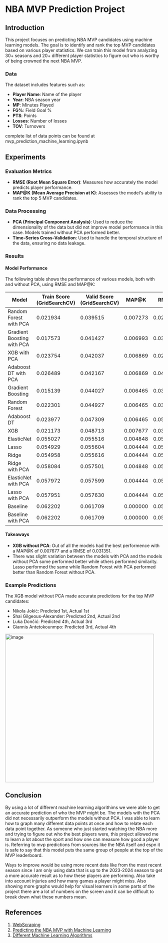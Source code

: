 # NBA MVP Prediction Project

## Introduction

This project focuses on predicting NBA MVP candidates using machine learning models. The goal is to identify and rank the top MVP candidates based on various player statistics.
We can train this model from analyzing 30+ seasons and 20+ different player statistics to figure out who is worthy of being crowned the next NBA MVP.

### Data

The dataset includes features such as:
- **Player Name**: Name of the player
- **Year**: NBA season year
- **MP**: Minutes Played
- **FG%**: Field Goal %
- **PTS**: Points
- **Losses**: Number of losses
- **TOV**: Turnovers

complete list of data points can be found at mvp_prediction_machine_learning.ipynb

## Experiments

### Evaluation Metrics

- **RMSE (Root Mean Square Error)**: Measures how accurately the model predicts player performance.
- **MAP@K (Mean Average Precision at K)**: Assesses the model's ability to rank the top 5 MVP candidates.

### Data Processing

- **PCA (Principal Component Analysis)**: Used to reduce the dimensionality of the data but did not improve model performance in this case. Models trained without PCA performed better.
- **Time-Series Cross-Validation**: Used to handle the temporal structure of the data, ensuring no data leakage.

### Results

#### Model Performance

The following table shows the performance of various models, both with and without PCA, using RMSE and MAP@K:

| Model                        | Train Score (GridSearchCV) | Valid Score (GridSearchCV) | MAP@K  | RMSE   |
|------------------------------|----------------------------|----------------------------|--------|--------|
| Random Forest with PCA       | 0.021934                   | 0.039515                   | 0.007273| 0.029964|
| Gradient Boosting with PCA   | 0.017573                   | 0.041427                   | 0.006993| 0.031851|
| XGB with PCA                 | 0.023754                   | 0.042037	                 | 0.006869| 0.029802|
| Adaboost DT with PCA         | 0.026489                   | 0.042167                   | 0.006869| 0.041514|
| Gradient Boosting            | 0.015139                   | 0.044027	                 | 0.006465| 0.034904|
| Random Forest                | 0.022301                   | 0.044927                   | 0.006465| 0.037445|
| Adaboost DT                  | 0.023977                   | 0.047309	                 | 0.006465| 0.052322|
| XGB                          | 0.021173                   | 0.048713	                 | 0.007677| 0.031351|
| ElasticNet                   | 0.055027                   | 0.055516                   | 0.004848| 0.053423|
| Lasso                        | 0.054929                   | 0.055604                   | 0.004444| 0.053460|
| Ridge                        | 0.054958                   | 0.055616                   | 0.004444| 0.053349|
| Ridge with PCA               | 0.058084                   | 0.057501                   | 0.004848| 0.055500|
| ElasticNet with PCA          | 0.057972                   | 0.057599                   | 0.004444| 0.055491|
| Lasso with PCA               | 0.057951                   | 0.057630                   | 0.004444| 0.055570|
| Baseline                     | 0.062202                   | 0.061709	                 | 0.000000| 0.058113|
| Baseline with PCA            | 0.062202                   | 0.061709	                 | 0.000000| 0.058113|

#### Takeaways

- **XGB without PCA**: Out of all the models had the best performence with a MAP@K of 0.007677 and a RMSE of 0.031351.
- There was slight variation between the models with PCA and the models without PCA some performed better while others performed similarity. Lasso performed the same while Random Forest with PCA performed better than Random Forest without PCA.

### Example Predictions

The XGB model without PCA made accurate predictions for the top MVP candidates:

- Nikola Jokić: Predicted 1st, Actual 1st
- Shai Gilgeous-Alexander: Predicted 2nd, Actual 2nd
- Luka Dončić: Predicted 4th, Actual 3rd
- Giannis Antetokounmpo: Predicted 3rd, Actual 4th

<img width="475" alt="image" src="https://github.com/user-attachments/assets/1422189f-3205-4b91-ad01-0af45832a0f0" />

## Conclusion

By using a lot of different machine learning algorithims we were able to get an accurate prediction of who the MVP might be. The models with the PCA did not necessarily outperform the models without PCA. I was able to learn how to graph many different data points at once and how to relate each data point together. As someone who just started watching the NBA more and trying to figure out who the best players were, this project allowed me to learn a lot about the sport and how one can measure how good a player is. Referring to mvp predictions from sources like the NBA itself and espn it is safe to say that this model puts the same group of people at the top of the MVP leaderboard.

Ways to improve would be using more recent data like from the most recent season since I am only using data that is up to the 2023-2024 season to get a more accurate result as to how these players are performing. Also take into account injuries and how many games a player might miss. Also showing more graphs would help for visual learners in some parts of the project there are a lot of numbers on the screen and it can be difficult to break down what these numbers mean.

## References
1. [WebScraping](https://www.youtube.com/watch?v=JGQGd-oa0l4)
2. [Predicting the NBA MVP with Machine Learning](https://www.samford.edu/sports-analytics/fans/2023/Using-Machine-Learning-to-Predict-the-NBA-MVP#:~:text=Model%20Explanation%20and%20MSE,a%20reliable%20and%20accurate%20prediction.)
3. [Different Machine Learning Algorithms](https://www.geeksforgeeks.org/machine-learning-algorithms/)


